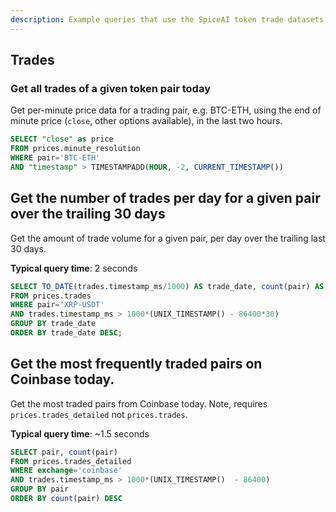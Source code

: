 ```yaml
---
description: Example queries that use the SpiceAI token trade datasets
---
```


## Trades

### Get all trades of a given token pair today
Get per-minute price data for a trading pair, e.g. BTC-ETH, using the end of minute price (`close`, other options available), in the last two hours.

```sql
SELECT "close" as price
FROM prices.minute_resolution
WHERE pair='BTC-ETH'
AND "timestamp" > TIMESTAMPADD(HOUR, -2, CURRENT_TIMESTAMP())
```

## Get the number of trades per day for a given pair over the trailing 30 days
Get the amount of trade volume for a given pair, per day over the trailing last 30 days.

**Typical query time**: 2 seconds

```sql
SELECT TO_DATE(trades.timestamp_ms/1000) AS trade_date, count(pair) AS trade_count
FROM prices.trades
WHERE pair='XRP-USDT'
AND trades.timestamp_ms > 1000*(UNIX_TIMESTAMP() - 86400*30)
GROUP BY trade_date
ORDER BY trade_date DESC;
```

## Get the most frequently traded pairs on Coinbase today.
Get the most traded pairs from Coinbase today. Note, requires `prices.trades_detailed` not `prices.trades`.

**Typical query time**: ~1.5 seconds

```sql
SELECT pair, count(pair)
FROM prices.trades_detailed
WHERE exchange='coinbase'
AND trades.timestamp_ms > 1000*(UNIX_TIMESTAMP()  - 86400)
GROUP BY pair
ORDER BY count(pair) DESC
```


